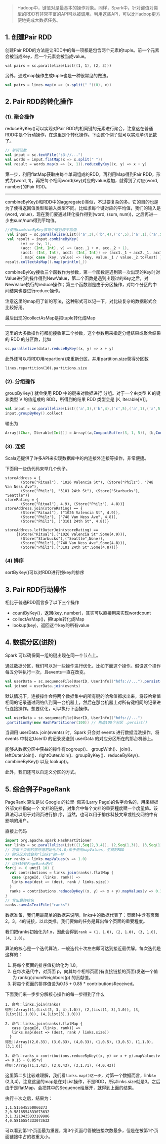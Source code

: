 > Hadoop中，键值对是最基本的操作对象。同样，Spark中，针对键值对类型的RDD有非常丰富的API可以被调用。利用这些API，可以比Hadoop更方便地完成大数据任务。

## 1. 创建Pair RDD

创建Pair RDD的方法是让RDD中的每一项都是包含两个元素的tuple。前一个元素会被当成Key，后一个元素会被当成value。

```
val pairs = sc.parallelize(List((1, 1), (2, 3)))
```

另外，通过map操作生成tuple也是一种很常见的做法。
```scala
val pairs = lines.map(x => (x.split(" ")(0), x))
```

## 2. Pair RDD的转化操作

### (1). 聚合操作

reduceByKey()可以实现对Pair RDD的相同键的元素进行聚合，注意这在普通RDD中是个行动操作，在这里是个转化操作。下面这个例子就可以实现单词记数了。

```scala
// 单词记数
val input = sc.textFile("s3://...")
val words = input.flatMap(x => x.split(" "))
val result = words.map(x => (x, 1)).reduceByKey((x, y) => x + y)
```

第一步，利用flatMap获取由每个单词组成的RDD，再利用Map得到Pair RDD，形式为(word, 1)，再把每个相同word(key)对应的value累加，就得到了对应(word, number)的Pair RDD。

-----

combineByKey()和RDD中的aggregate()类似，不过要复杂的多。它的目的也是为了使得返回值类型和输入类型不同。比如求每个键对应的平均值，我们的输入是(word, value)，现在我们要通过转化操作得到(word, (sum, num))，之后再进一步由sum/num得到平均值。

```scala
//使用combineByKey求每个键对应平均值
 val input = sc.parallelize(List(('a',3),('b',4),('c',5),('a',1),('a',5),('c',1)))
 val result = input.combineByKey(
       (v) => (v, 1),
       (acc: (Int, Int), v) => (acc._1 + v, acc._2 + 1),
       (acc1: (Int, Int), acc2: (Int, Int)) => (acc1._1 + acc2._1, acc1._2 + acc2._2)
       ).map{ case (key, value) => (key, value._1 / value._2.toFloat) }
result.collectAsMap().map(println(_))
```

combineByKey接收三个函数作为参数，第一个函数是遇到第一次出现的Key时对Value进行的操作得到NewValue，第二个函数是遇到出现过的Key之后，对NewValue执行的reduce操作；第三个函数则是由于分区操作，对每个分区的中间结果也要进行reduce操作。

注意这里的map用了新的写法，这种形式可以记一下，对比较复杂的数据形式会比较好用。

最后出现的collectAsMap是把tuple转化成Map

-----

这里的大多数操作符都能接收第二个参数，这个参数用来指定分组结果或聚合结果的 RDD 的分区数，比如

```scala
sc.parallelize(data).reduceByKey((x, y) => x + y)
```

此外还可以将RDD用repartion()来重新分区，并用partition.size获得分区数

```
lines.repartition(10).partitions.size
```

### (2). 分组操作

groupByKey() 就会使用 RDD 中的键来对数据进行 分组。对于一个由类型 K 的键和类型 V 的值组成的 RDD，所得到的结果 RDD 类型会是 [K, Iterable[V]]。

```scala
val input = sc.parallelize(List(('a',3),('b',4),('c',5),('a',1),('a',5),('c',1)))
input.groupByKey().collect
```

输出为

```scala
Array[(Char, Iterable[Int])] = Array((a,CompactBuffer(3, 1, 5)), (b,CompactBuffer(4)), (c,CompactBuffer(5, 1)))
```

### (3). 连接

Scala还提供了许多API来实现数据库中的内连接外连接等操作，非常便捷。

下面用一些伪代码来举几个例子。

```
storeAddress = {
       (Store("Ritual"), "1026 Valencia St"), (Store("Philz"), "748 Van Ness Ave"),
       (Store("Philz"), "3101 24th St"), (Store("Starbucks"), "Seattle")}
storeRating = {
       (Store("Ritual"), 4.9), (Store("Philz"), 4.8))}
storeAddress.join(storeRating) == {
       (Store("Ritual"), ("1026 Valencia St", 4.9)),
       (Store("Philz"), ("748 Van Ness Ave", 4.8)),
       (Store("Philz"), ("3101 24th St", 4.8))}

storeAddress.leftOuterJoin(storeRating) ==
     {(Store("Ritual"),("1026 Valencia St",Some(4.9))),
       (Store("Starbucks"),("Seattle",None)),
       (Store("Philz"),("748 Van Ness Ave",Some(4.8))),
       (Store("Philz"),("3101 24th St",Some(4.8)))}
```

### (4) 排序

sortByKey()可以对RDD进行按key的排序

## 3. Pair RDD行动操作

相比于普通RDD而言多了以下三个操作

- countByKey()，返回(key, number)，其实可以直接用来实现wordcount
- collectAsMap()，把tuple转化成Map
- lookup(key)，返回这个key的所有value

## 4. 数据分区(进阶)

 Spark 可以确保同一组的键出现在同一个节点上。

通过数据分区，我们可以对一些操作进行优化，比如下面这个操作。假设这个操作每五分钟执行一次，且events一直在改变。

```scala
val userData = sc.sequenceFile[UserID, UserInfo]("hdfs://...").persist()
val joined = userData.join(events)
```

默认情况下，连接操作会将两个数据集中的所有键的哈希值都求出来，将该哈希值相同的记录通过网络传到同一台机器上，然后在那台机器上对所有键相同的记录进行连接操作。想要优化，可以执行下面操作。

```scala
val userData = sc.sequenceFile[UserID, UserInfo]("hdfs://...")
.partitionBy(new HashPartitioner(100)) // 构造100个分区 .persist()
```

当调用 userData. join(events) 时，Spark 只会对 events 进行数据混洗操作，将 events 中特定UserID 的记录发送到 userData 的对应分区所在的那台机器上。

能够从数据分区中获益的操作有cogroup()、 groupWith()、join()、leftOuterJoin()、rightOuterJoin()、groupByKey()、reduceByKey()、 combineByKey() 以及 lookup()。

此外，我们还可以自定义分区的方式。

## 5. 综合例子PageRank

PageRank 算法是以 Google 的拉里· 佩吉(Larry Page)的名字命名的，用来根据外部文档指向一个 文档的链接，对集合中每个文档的重要程度赋一个度量值。该算法可以用于对网页进行排 序，当然，也可以用于排序科技文章或社交网络中有影响的用户。

直接上代码

```scala
import org.apache.spark.HashPartitioner
var links = sc.parallelize(List((1,Seq(2,3,4)), (2,Seq(1,3)), (3,Seq(1)),(4,Seq(3)))).partitionBy(new HashPartitioner(100)).persist()
// 将每个页面的排序值初始化为1.0;由于使用mapValues，生成的RDD 
// 的分区方式会和"links"的一样
var ranks = links.mapValues(v => 1.0)
// 运行10轮PageRank迭代
for(i <- 0 until 10) {
  val contributions = links.join(ranks).flatMap {
   case (pageId, (links, rank)) =>
   links.map(dest => (dest, rank / links.size))
  }
  ranks = contributions.reduceByKey((x, y) => x + y).mapValues(v => 0.15 + 0.85*v)
}
// 写出最终排名 
ranks.saveAsTextFile("ranks")
```

数据准备，我们用最简单的数据来说明，links中的数据代表了：页面1中含有页面2，3，4的链接，以此类推。我们要做的任务是算出每个页面的重要程度。

我们把ranks初始化为1.o，因此会得到`rank = (1, 1.0), (2, 1.0), (3, 1.0), (4, 1.0)`。

算法的核心是一个迭代算法，一般迭代十次左右即可达到接近最优解。每次迭代是这样的：

1. 将每个页面的排序值初始化为 1.0。
2. 在每次迭代中，对页面 p，向其每个相邻页面(有直接链接的页面)发送一个值为 rank(p)/numNeighbors(p) 的贡献值。
3. 将每个页面的排序值设为0.15 + 0.85 * contributionsReceived。

下面我们来一步步分解核心操作的每一步得到了什么

```
1. 命令：links.join(ranks)
得到：Array((1,(List(2, 3, 4),1.0)), (2,(List(1, 3),1.0)), (3,(List(1),1.0)), (4,(List(3),1.0)))

2. 命令：links.join(ranks).flatMap {
   case (pageId, (links, rank)) =>
   links.map(dest => (dest, rank / links.size))
  }
得到：Array((2,0.33), (3,0.33), (4,0.33), (1,0.5), (3,0.5), (1,1.0), (3,1.0))

3. 命令：ranks = contributions.reduceByKey((x, y) => x + y).mapValues(v => 0.15 + 0.85*v)
得到：Array((1,1.42), (2,0.43), (3,1.71), (4,0.43))
```

这里第二步比较难理解，我们看`links.map()这一步`，对第一个数据而言，links=(2,3,4)，注意这里的map是在对List操作，不是RDD，所以links.size就是3。之后由于是flatMap，会把其中的Sequence给展开，就得到上面的结果。

执行十次之后，结果为：

```
1,1.515645550066273
2,0.5816554333073632
3,1.3210435833189986
4,0.5816554333073632
```

可以看到第1个页面最为重要，第3个页面尽管被链接次数最多，但是在被第1个页面链接中占的权重太小。



